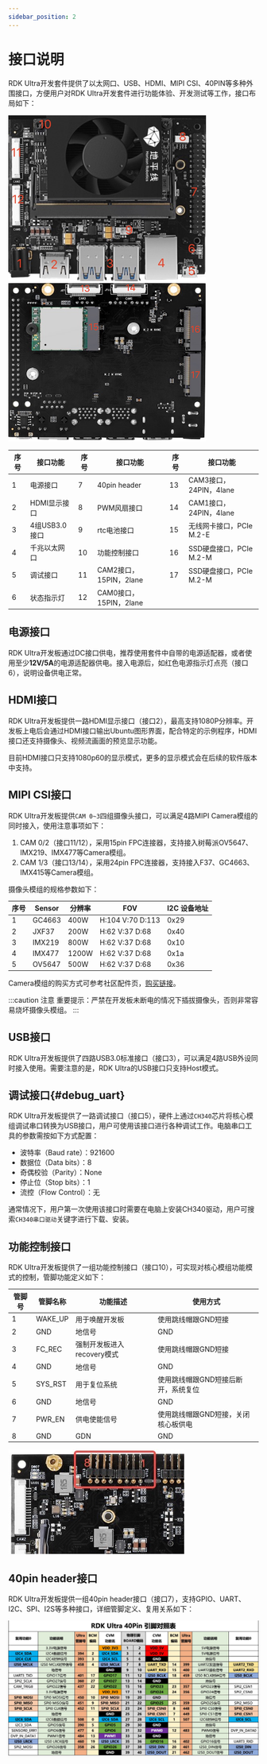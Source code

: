 ```yaml
---
sidebar_position: 2
---
```


# 接口说明

RDK Ultra开发套件提供了以太网口、USB、HDMI、MIPI CSI、40PIN等多种外围接口，方便用户对RDK Ultra开发套件进行功能体验、开发测试等工作，接口布局如下：

![image-carrier-board1](./image/rdk_ultra/image-rdk-ultra-interface1.jpg)
![image-carrier-board2](./image/rdk_ultra/image-rdk-ultra-interface2.jpg) 

| 序号 | 接口功能        | 序号 | 接口功能                | 序号 | 接口功能               |
| ---- | --------------- | ---- | ----------------------- | ---- | ---------------------- |
| 1    | 电源接口        | 7    | 40pin header                     | 13   | CAM3接口，24PIN，4lane     |
| 2    | HDMI显示接口        | 8    | PWM风扇接口                    | 14   | CAM1接口，24PIN，4lane       |
| 3    | 4组USB3.0接口   | 9    | rtc电池接口                        | 15   | 无线网卡接口，PCIe M.2-E    |
| 4    | 千兆以太网口     | 10   |  功能控制接口                      | 16   | SSD硬盘接口，PCIe M.2-M     |
| 5    | 调试接口         | 11   | CAM2接口，15PIN，2lane            | 17   | SSD硬盘接口，PCIe M.2-M        |
| 6    | 状态指示灯       | 12   | CAM0接口，15PIN，2lane             |  |  |

## 电源接口

RDK Ultra开发板通过DC接口供电，推荐使用套件中自带的电源适配器，或者使用至少**12V/5A**的电源适配器供电。接入电源后，如红色电源指示灯点亮（接口6），说明设备供电正常。

## HDMI接口

RDK Ultra开发板提供一路HDMI显示接口（接口2），最高支持1080P分辨率。开发板上电后会通过HDMI接口输出Ubuntu图形界面，配合特定的示例程序，HDMI接口还支持摄像头、视频流画面的预览显示功能。

目前HDMI接口只支持1080p60的显示模式，更多的显示模式会在后续的软件版本中支持。

## MIPI CSI接口

RDK Ultra开发板提供`CAM 0~3`四组摄像头接口，可以满足4路MIPI Camera模组的同时接入，使用注意事项如下：

1. CAM 0/2（接口11/12），采用15pin FPC连接器，支持接入树莓派OV5647、IMX219、IMX477等Camera模组。
2. CAM 1/3（接口13/14），采用24pin FPC连接器，支持接入F37、GC4663、IMX415等Camera模组。

摄像头模组的规格参数如下：

| 序号 | Sensor | 分辨率 | FOV              | I2C 设备地址 |
| ---- | ------ | ------ | ---------------- | ------------ |
| 1    | GC4663 | 400W   | H:104 V:70 D:113 | 0x29         |
| 2    | JXF37  | 200W   | H:62  V:37 D:68  | 0x40         |
| 3    | IMX219 | 800W   | H:62  V:37 D:68  | 0x10         |
| 4    | IMX477 | 1200W  | H:62  V:37 D:68  | 0x1a         |
| 5    | OV5647 | 500W   | H:62  V:37 D:68  | 0x36         |

Camera模组的购买方式可参考社区配件页，[购买链接](https://developer.horizon.cc/accessory)。

:::caution 注意
重要提示：严禁在开发板未断电的情况下插拔摄像头，否则非常容易烧坏摄像头模组。
:::

## USB接口

RDK Ultra开发板提供了四路USB3.0标准接口（接口3），可以满足4路USB外设同时接入使用。需要注意的是，RDK Ultra的USB接口只支持Host模式。

## 调试接口{#debug_uart}

RDK Ultra开发板提供了一路调试接口（接口5），硬件上通过`CH340`芯片将核心模组调试串口转换为USB接口，用户可使用该接口进行各种调试工作。电脑串口工具的参数需按如下方式配置：

- 波特率（Baud rate）：921600
- 数据位（Data bits）：8
- 奇偶校验（Parity）：None
- 停止位（Stop bits）：1
- 流控（Flow Control）：无

通常情况下，用户第一次使用该接口时需要在电脑上安装CH340驱动，用户可搜索`CH340串口驱动`关键字进行下载、安装。

## 功能控制接口

RDK Ultra开发板提供了一组功能控制接口（接口10），可实现对核心模组功能模式的控制，管脚功能定义如下：

| 管脚号 | 管脚名称 | 功能描述                       | 使用方式                            |
| ------ | -------- | ------------------------------ | ----------------------------------- |
| 1      | WAKE_UP  | 用于唤醒开发板                 | 使用跳线帽跟GND短接                      |
| 2      | GND      | 地信号                        | GND                                     |
| 3      | FC_REC   | 强制开发板进入recovery模式      | 使用跳线帽跟GND短接                     |
| 4      | GND      | 地信号                        |  GND                                    |
| 5      | SYS_RST  | 用于复位系统                   | 使用跳线帽跟GND短接后断开，系统复位        |
| 6      | GND      | 地信号                        | GND                                      |
| 7      | PWR_EN   | 供电使能信号                   | 使用跳线帽跟GND短接，关闭核心板供电        |
| 8      | GND      | GDN                          | GND                                 |


![image-carrier-board-control-pin1](./image/rdk_ultra/image-rdk-ultra-interface-control.jpg)  

## 40pin header接口

RDK Ultra开发板提供一组40pin header接口（接口7），支持GPIO、UART、I2C、SPI、I2S等多种接口，详细管脚定义、复用关系如下：

![image-40pin-header](./image/rdk_ultra/image-interface-40pin.jpg)
